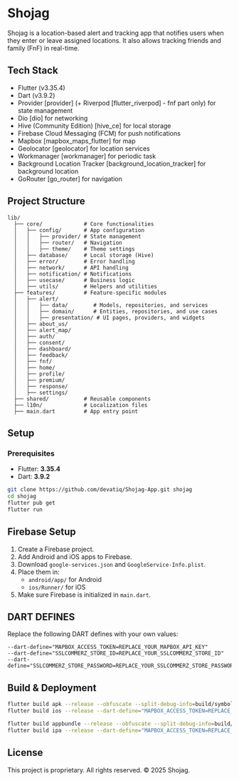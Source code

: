 # Shojag

Shojag is a location-based alert and tracking app that notifies users when they enter or leave assigned locations. It also allows tracking friends and family (FnF) in real-time.

## Tech Stack
- Flutter (v3.35.4)
- Dart (v3.9.2)
- Provider [provider] (+ Riverpod [flutter_riverpod] - fnf part only) for state management
- Dio [dio] for networking
- Hive (Community Edition) [hive_ce] for local storage
- Firebase Cloud Messaging (FCM) for push notifications
- Mapbox [mapbox_maps_flutter] for map
- Geolocator [geolocator] for location services
- Workmanager [workmanager] for periodic task
- Background Location Tracker [background_location_tracker] for background location
- GoRouter [go_router] for navigation

## Project Structure
```
lib/
  ├── core/             # Core functionalities
  │   ├── config/       # App configuration
  │   │   ├── provider/ # State management
  │   │   ├── router/   # Navigation
  │   │   ├── theme/    # Theme settings
  │   ├── database/     # Local storage (Hive)
  │   ├── error/        # Error handling
  │   ├── network/      # API handling
  │   ├── notification/ # Notifications
  │   ├── usecase/      # Business logic
  │   ├── utils/        # Helpers and utilities
  ├── features/         # Feature-specific modules
  │   ├── alert/
  │   │   ├── data/        # Models, repositories, and services
  │   │   ├── domain/      # Entities, repositories, and use cases
  │   │   ├── presentation/ # UI pages, providers, and widgets
  │   ├── about_us/
  │   ├── alert_map/
  │   ├── auth/
  │   ├── consent/
  │   ├── dashboard/
  │   ├── feedback/
  │   ├── fnf/
  │   ├── home/
  │   ├── profile/
  │   ├── premium/
  │   ├── response/
  │   ├── settings/
  ├── shared/           # Reusable components
  ├── l10n/             # Localization files
  ├── main.dart         # App entry point
```

## Setup
### Prerequisites
- Flutter: **3.35.4**
- Dart: **3.9.2**

```sh
git clone https://github.com/devatiq/Shojag-App.git shojag
cd shojag
flutter pub get
flutter run
```

## Firebase Setup
1. Create a Firebase project.
2. Add Android and iOS apps to Firebase.
3. Download `google-services.json` and `GoogleService-Info.plist`.
4. Place them in:
    - `android/app/` for Android
    - `ios/Runner/` for iOS
5. Make sure Firebase is initialized in `main.dart`.

## DART DEFINES
Replace the following DART defines with your own values:
```
--dart-define="MAPBOX_ACCESS_TOKEN=REPLACE_YOUR_MAPBOX_API_KEY"
--dart-define="SSLCOMMERZ_STORE_ID=REPLACE_YOUR_SSLCOMMERZ_STORE_ID"
--dart-define="SSLCOMMERZ_STORE_PASSWORD=REPLACE_YOUR_SSLCOMMERZ_STORE_PASSWORD"
```

## Build & Deployment
```sh
flutter build apk --release --obfuscate --split-debug-info=build/symbols/prod --dart-define="MAPBOX_ACCESS_TOKEN=REPLACE_YOUR_MAPBOX_API_KEY" --dart-define="SSLCOMMERZ_STORE_ID=REPLACE_YOUR_SSLCOMMERZ_STORE_ID" --dart-define="SSLCOMMERZ_STORE_PASSWORD=REPLACE_YOUR_SSLCOMMERZ_STORE_PASSWORD"
flutter build ios --release --dart-define="MAPBOX_ACCESS_TOKEN=REPLACE_YOUR_MAPBOX_API_KEY" --dart-define="SSLCOMMERZ_STORE_ID=REPLACE_YOUR_SSLCOMMERZ_STORE_ID" --dart-define="SSLCOMMERZ_STORE_PASSWORD=REPLACE_YOUR_SSLCOMMERZ_STORE_PASSWORD"

flutter build appbundle --release --obfuscate --split-debug-info=build/symbols/prod --dart-define="MAPBOX_ACCESS_TOKEN=REPLACE_YOUR_MAPBOX_API_KEY" --dart-define="SSLCOMMERZ_STORE_ID=REPLACE_YOUR_SSLCOMMERZ_STORE_ID" --dart-define="SSLCOMMERZ_STORE_PASSWORD=REPLACE_YOUR_SSLCOMMERZ_STORE_PASSWORD"
flutter build ipa --release --dart-define="MAPBOX_ACCESS_TOKEN=REPLACE_YOUR_MAPBOX_API_KEY" --dart-define="SSLCOMMERZ_STORE_ID=REPLACE_YOUR_SSLCOMMERZ_STORE_ID" --dart-define="SSLCOMMERZ_STORE_PASSWORD=REPLACE_YOUR_SSLCOMMERZ_STORE_PASSWORD"
```


## License
This project is proprietary. All rights reserved. © 2025 Shojag.